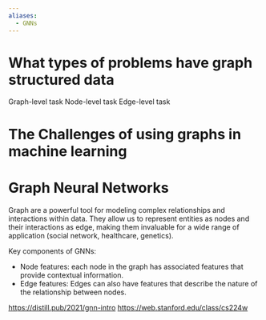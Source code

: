 ```yaml
---
aliases:
  - GNNs
---
```


# What types of problems have graph structured data

Graph-level task
Node-level task
Edge-level task

# The Challenges of using graphs in machine learning

# Graph Neural Networks

Graph are a powerful tool for modeling complex relationships and interactions within data. They allow us to represent entities as nodes and their interactions as edge, making them invaluable for a wide range of application (social network, healthcare, genetics).

Key components of GNNs:
- Node features: each node in the graph has associated features that provide contextual information.
- Edge features: Edges can also have features that describe the nature of the relationship between nodes.

https://distill.pub/2021/gnn-intro
https://web.stanford.edu/class/cs224w